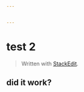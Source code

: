 ```yaml
---


---
```


<h1 id="test-2">test 2</h1>
<blockquote>
<p>Written with <a href="https://stackedit.io/">StackEdit</a>.</p>
</blockquote>
<h2 id="did-it-work">did it work?</h2>


